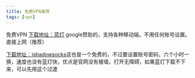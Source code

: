 ```yaml
---
title: 免费VPN推荐
tags: [vpn]
---
```

免费VPN
[下载地址：蓝灯](https://github.com/getlantern/forum/issues/833)  google赞助的，支持各种移动端，不用任何账号设置。直接上网（推荐）


[下载地址：ishadowsocks](https://www.ishadowsocks.biz/)这也是一个免费的，不过要设置账号密码，六个小时一换，速度也没有蓝灯快，优点是官网没有被墙，打开无障碍，如果蓝灯下载不下来，可以先用这个过渡
